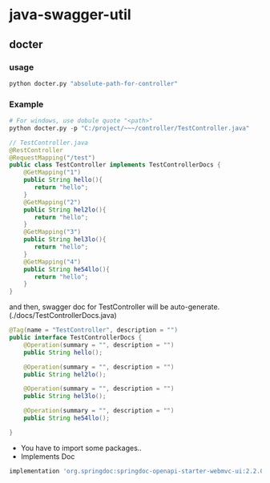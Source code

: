 # java-swagger-util

## docter
### usage

```bash
python docter.py "absolute-path-for-controller"

```

### Example

```python
# For windows, use dobule quote "<path>"
python docter.py -p "C:/project/~~~/controller/TestController.java"
```

```java
// TestController.java
@RestController
@RequestMapping("/test")
public class TestController implements TestControllerDocs {
    @GetMapping("1")
    public String hello(){
       return "hello";
    }
    @GetMapping("2")
    public String hel2lo(){
       return "hello";
    }
    @GetMapping("3")
    public String hel3lo(){
       return "hello";
    }
    @GetMapping("4")
    public String he54llo(){
       return "hello";
    }
}
```

and then, swagger doc for TestController will be auto-generate. (./docs/TestControllerDocs.java)

```java
@Tag(name = "TestController", description = "")
public interface TestControllerDocs {
    @Operation(summary = "", description = "")
    public String hello();

    @Operation(summary = "", description = "")
    public String hel2lo();

    @Operation(summary = "", description = "")
    public String hel3lo();

    @Operation(summary = "", description = "")
    public String he54llo();

}
```

- You have to import some packages..
- Implements Doc

```bash
implementation 'org.springdoc:springdoc-openapi-starter-webmvc-ui:2.2.0'
```